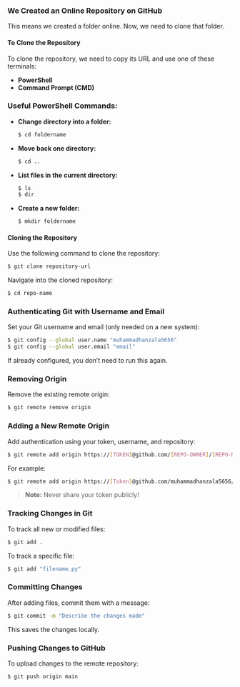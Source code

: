 ### We Created an Online Repository on GitHub

This means we created a folder online. Now, we need to clone that folder.

#### To Clone the Repository

To clone the repository, we need to copy its URL and use one of these terminals:

- **PowerShell**
- **Command Prompt (CMD)**

### Useful PowerShell Commands:

- **Change directory into a folder:**
  ```sh
  $ cd foldername
  ```

- **Move back one directory:**
  ```sh
  $ cd ..
  ```

- **List files in the current directory:**
  ```sh
  $ ls  
  $ dir
  ```

- **Create a new folder:**
  ```sh
  $ mkdir foldername
  ```

#### Cloning the Repository
Use the following command to clone the repository:

```sh
$ git clone repository-url
```

Navigate into the cloned repository:

```sh
$ cd repo-name
```

### Authenticating Git with Username and Email

Set your Git username and email (only needed on a new system):

```sh
$ git config --global user.name "muhammadhanzala5656"
$ git config --global user.email "email"
```

If already configured, you don’t need to run this again.

### Removing Origin

Remove the existing remote origin:

```sh
$ git remote remove origin
```

### Adding a New Remote Origin

Add authentication using your token, username, and repository:

```sh
$ git remote add origin https://[TOKEN]@github.com/[REPO-OWNER]/[REPO-NAME]
```

For example:

```sh
$ git remote add origin https://[Token]@github.com/muhammadhanzala5656/abcabc
```

> **Note:** Never share your token publicly!

### Tracking Changes in Git

To track all new or modified files:

```sh
$ git add .
```

To track a specific file:

```sh
$ git add "filename.py"
```

### Committing Changes

After adding files, commit them with a message:

```sh
$ git commit -m "Describe the changes made"
```

This saves the changes locally.

### Pushing Changes to GitHub

To upload changes to the remote repository:

```sh
$ git push origin main
```
